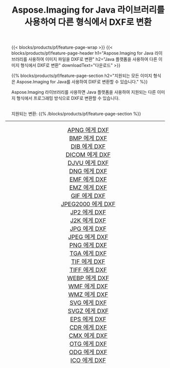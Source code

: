﻿---
title: Aspose.Imaging for Java 라이브러리를 사용하여 다른 형식에서 DXF로 변환 
weight: 3920
url: /ko/java/conversion/to/dxf/ 
lang: ko
langdirlevel: 2
locales: zh-hans,ja,it,ru,de,es,fr,nl,id,lt,pl,pt,vi,tr,ko,zh-hant,ar,hi,th,sv,cs,uk,he
description: Aspose.Imaging을 사용하면 Java를 사용하여 다른 형식에서 DXF로 변환할 수 있습니다.
---

{{< blocks/products/pf/feature-page-wrap >}}
{{< blocks/products/pf/feature-page-header h1="Aspose.Imaging for Java 라이브러리를 사용하여 이미지 파일을 DXF로 변환" h2="Java 플랫폼을 사용하여 다른 이미지 형식에서 DXF로 변환" downloadText="다운로드" >}}


{{% blocks/products/pf/feature-page-section  h2="지원되는 모든 이미지 형식은 Aspose.Imaging for Java를 사용하여 DXF로 변환할 수 있습니다." %}}
<p align=justify>Aspose.Imaging 라이브러리를 사용하면 Java 플랫폼을 사용하여 지원되는 다른 이미지 형식에서 프로그래밍 방식으로 DXF로 변환할 수 있습니다.</p>
<br/>
지원되는 변환:
{{% /blocks/products/pf/feature-page-section %}}
<div class="container-fluid productfamilypage bg-gray">
    <div class="convertypes bg-gray agp-content section">
        <div class="container">
		<hr style="margin-left:-20px;"/>
		<div class="row other-converters" style="gap: 10px;font-size: 19px;text-align:center;">
		    <div class='col-md-2 other-converter remove-lp remove-rp'><a href="/imaging/ko/java/conversion/apng-to-dxf/" style="padding:15px;">APNG 에게 DXF</a></div>
<div class='col-md-2 other-converter remove-lp remove-rp'><a href="/imaging/ko/java/conversion/bmp-to-dxf/" style="padding:15px;">BMP 에게 DXF</a></div>
<div class='col-md-2 other-converter remove-lp remove-rp'><a href="/imaging/ko/java/conversion/dib-to-dxf/" style="padding:15px;">DIB 에게 DXF</a></div>
<div class='col-md-2 other-converter remove-lp remove-rp'><a href="/imaging/ko/java/conversion/dicom-to-dxf/" style="padding:15px;">DICOM 에게 DXF</a></div>
<div class='col-md-2 other-converter remove-lp remove-rp'><a href="/imaging/ko/java/conversion/djvu-to-dxf/" style="padding:15px;">DJVU 에게 DXF</a></div>
<div class='col-md-2 other-converter remove-lp remove-rp'><a href="/imaging/ko/java/conversion/dng-to-dxf/" style="padding:15px;">DNG 에게 DXF</a></div>
<div class='col-md-2 other-converter remove-lp remove-rp'><a href="/imaging/ko/java/conversion/emf-to-dxf/" style="padding:15px;">EMF 에게 DXF</a></div>
<div class='col-md-2 other-converter remove-lp remove-rp'><a href="/imaging/ko/java/conversion/emz-to-dxf/" style="padding:15px;">EMZ 에게 DXF</a></div>
<div class='col-md-2 other-converter remove-lp remove-rp'><a href="/imaging/ko/java/conversion/gif-to-dxf/" style="padding:15px;">GIF 에게 DXF</a></div>
<div class='col-md-2 other-converter remove-lp remove-rp'><a href="/imaging/ko/java/conversion/jpeg2000-to-dxf/" style="padding:15px;">JPEG2000 에게 DXF</a></div>
<div class='col-md-2 other-converter remove-lp remove-rp'><a href="/imaging/ko/java/conversion/jp2-to-dxf/" style="padding:15px;">JP2 에게 DXF</a></div>
<div class='col-md-2 other-converter remove-lp remove-rp'><a href="/imaging/ko/java/conversion/j2k-to-dxf/" style="padding:15px;">J2K 에게 DXF</a></div>
<div class='col-md-2 other-converter remove-lp remove-rp'><a href="/imaging/ko/java/conversion/jpg-to-dxf/" style="padding:15px;">JPG 에게 DXF</a></div>
<div class='col-md-2 other-converter remove-lp remove-rp'><a href="/imaging/ko/java/conversion/jpeg-to-dxf/" style="padding:15px;">JPEG 에게 DXF</a></div>
<div class='col-md-2 other-converter remove-lp remove-rp'><a href="/imaging/ko/java/conversion/png-to-dxf/" style="padding:15px;">PNG 에게 DXF</a></div>
<div class='col-md-2 other-converter remove-lp remove-rp'><a href="/imaging/ko/java/conversion/tga-to-dxf/" style="padding:15px;">TGA 에게 DXF</a></div>
<div class='col-md-2 other-converter remove-lp remove-rp'><a href="/imaging/ko/java/conversion/tif-to-dxf/" style="padding:15px;">TIF 에게 DXF</a></div>
<div class='col-md-2 other-converter remove-lp remove-rp'><a href="/imaging/ko/java/conversion/tiff-to-dxf/" style="padding:15px;">TIFF 에게 DXF</a></div>
<div class='col-md-2 other-converter remove-lp remove-rp'><a href="/imaging/ko/java/conversion/webp-to-dxf/" style="padding:15px;">WEBP 에게 DXF</a></div>
<div class='col-md-2 other-converter remove-lp remove-rp'><a href="/imaging/ko/java/conversion/wmf-to-dxf/" style="padding:15px;">WMF 에게 DXF</a></div>
<div class='col-md-2 other-converter remove-lp remove-rp'><a href="/imaging/ko/java/conversion/wmz-to-dxf/" style="padding:15px;">WMZ 에게 DXF</a></div>
<div class='col-md-2 other-converter remove-lp remove-rp'><a href="/imaging/ko/java/conversion/svg-to-dxf/" style="padding:15px;">SVG 에게 DXF</a></div>
<div class='col-md-2 other-converter remove-lp remove-rp'><a href="/imaging/ko/java/conversion/svgz-to-dxf/" style="padding:15px;">SVGZ 에게 DXF</a></div>
<div class='col-md-2 other-converter remove-lp remove-rp'><a href="/imaging/ko/java/conversion/eps-to-dxf/" style="padding:15px;">EPS 에게 DXF</a></div>
<div class='col-md-2 other-converter remove-lp remove-rp'><a href="/imaging/ko/java/conversion/cdr-to-dxf/" style="padding:15px;">CDR 에게 DXF</a></div>
<div class='col-md-2 other-converter remove-lp remove-rp'><a href="/imaging/ko/java/conversion/cmx-to-dxf/" style="padding:15px;">CMX 에게 DXF</a></div>
<div class='col-md-2 other-converter remove-lp remove-rp'><a href="/imaging/ko/java/conversion/otg-to-dxf/" style="padding:15px;">OTG 에게 DXF</a></div>
<div class='col-md-2 other-converter remove-lp remove-rp'><a href="/imaging/ko/java/conversion/odg-to-dxf/" style="padding:15px;">ODG 에게 DXF</a></div>
<div class='col-md-2 other-converter remove-lp remove-rp'><a href="/imaging/ko/java/conversion/ico-to-dxf/" style="padding:15px;">ICO 에게 DXF</a></div>
                </div>
        </div>
    </div>
</div>
<br/>

